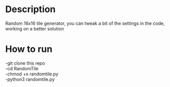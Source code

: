 # Description

Random 16x16 tile generator, you can tweak a bit of the settings in the code, working on a better solution

# How to run 
-git clone this repo <br>
-cd RandomTile <br>
-chmod +x randomtile.py <br>
-python3 randomtile.py

